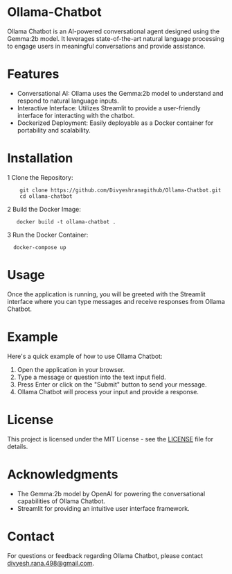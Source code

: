 # Ollama-Chatbot
Ollama Chatbot is an AI-powered conversational agent designed using the Gemma:2b model. It leverages state-of-the-art natural language processing to engage users in meaningful conversations and provide assistance.

# Features
- Conversational AI: Ollama uses the Gemma:2b model to understand and respond to natural language inputs.
- Interactive Interface: Utilizes Streamlit to provide a user-friendly interface for interacting with the chatbot.
- Dockerized Deployment: Easily deployable as a Docker container for portability and scalability.

# Installation
1 Clone the Repository:
  ```
      git clone https://github.com/Divyeshranagithub/Ollama-Chatbot.git
      cd ollama-chatbot
  ```
2 Build the Docker Image:
  ```
     docker build -t ollama-chatbot .
  ```
3 Run the Docker Container:
  ```
    docker-compose up
  ```

# Usage
Once the application is running, you will be greeted with the Streamlit interface where you can type messages and receive responses from Ollama Chatbot.

# Example
Here's a quick example of how to use Ollama Chatbot:
1. Open the application in your browser.
2. Type a message or question into the text input field.
3. Press Enter or click on the "Submit" button to send your message.
4. Ollama Chatbot will process your input and provide a response.

# License
This project is licensed under the MIT License - see the [LICENSE](LICENSE) file for details.

# Acknowledgments
- The Gemma:2b model by OpenAI for powering the conversational capabilities of Ollama Chatbot.
- Streamlit for providing an intuitive user interface framework.

# Contact
For questions or feedback regarding Ollama Chatbot, please contact [divyesh.rana.498@gmail.com](divyesh.rana.498@gmail.com).
